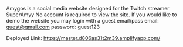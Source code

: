Amygos is a social media website designed for the Twitch streamer SuperAmyy
No account is required to view the site.
If you would like to demo the website you may login with a guest email/pass
email: guest@gmail.com
password: guest123

Deployed Link: https://master.d806as31t2m39.amplifyapp.com/
